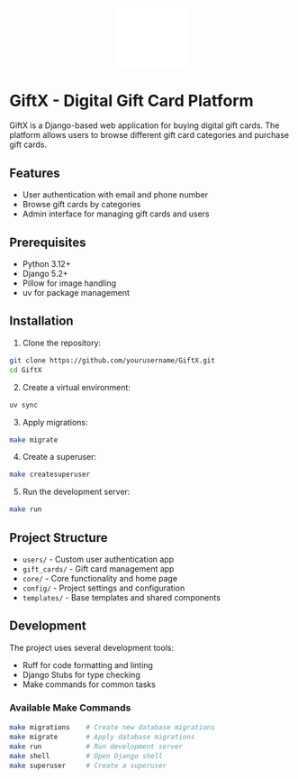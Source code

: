 <p align="center">
    <a href="https://github.com/M4hbod/GiftX">
        <img src="./docs/logo.svg" alt="GiftX Logo" width="128"/>
    </a>
</p>

# GiftX - Digital Gift Card Platform

GiftX is a Django-based web application for buying digital gift cards. The platform allows users to browse different gift card categories and purchase gift cards.

## Features

- User authentication with email and phone number
- Browse gift cards by categories
- Admin interface for managing gift cards and users

## Prerequisites

- Python 3.12+
- Django 5.2+
- Pillow for image handling
- uv for package management

## Installation

1. Clone the repository:
```bash
git clone https://github.com/yourusername/GiftX.git
cd GiftX
```

2. Create a virtual environment:
```bash
uv sync
```

3. Apply migrations:
```bash
make migrate
```

4. Create a superuser:
```bash
make createsuperuser
```

5. Run the development server:
```bash
make run
```

## Project Structure

- `users/` - Custom user authentication app
- `gift_cards/` - Gift card management app
- `core/` - Core functionality and home page
- `config/` - Project settings and configuration
- `templates/` - Base templates and shared components

## Development

The project uses several development tools:

- Ruff for code formatting and linting
- Django Stubs for type checking
- Make commands for common tasks

### Available Make Commands

```bash
make migrations    # Create new database migrations
make migrate       # Apply database migrations
make run           # Run development server
make shell         # Open Django shell
make superuser     # Create a superuser
```
